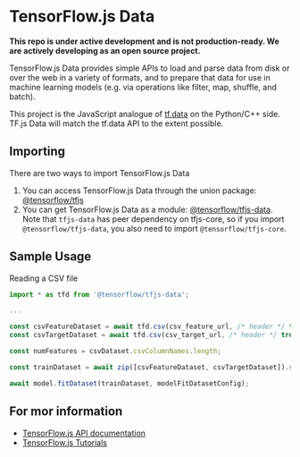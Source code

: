 # TensorFlow.js Data

**This repo is under active development and is not production-ready. We are
actively developing as an open source project.**

TensorFlow.js Data provides simple APIs to load and parse data from disk or over
the web in a variety of formats, and to prepare that data for use in machine
learning models (e.g. via operations like filter, map, shuffle, and batch).

This project is the JavaScript analogue of
[tf.data](https://www.tensorflow.org/get_started/datasets_quickstart) on the
Python/C++ side.  TF.js Data will match the tf.data API to the extent possible.

## Importing

There are two ways to import TensorFlow.js Data

1. You can access TensorFlow.js Data through the union package: [@tensorflow/tfjs](https://www.npmjs.com/package/@tensorflow/tfjs)
2. You can get TensorFlow.js Data as a module:
   [@tensorflow/tfjs-data](https://www.npmjs.com/package/@tensorflow/tfjs-data).
   Note that `tfjs-data` has peer dependency on tfjs-core, so if you import
   `@tensorflow/tfjs-data`, you also need to import
   `@tensorflow/tfjs-core`.

## Sample Usage

Reading a CSV file

```js
import * as tfd from '@tensorflow/tfjs-data';

...

const csvFeatureDataset = await tfd.csv(csv_feature_url, /* header */ true);
const csvTargetDataset = await tfd.csv(csv_target_url, /* header */ true);

const numFeatures = csvDataset.csvColumnNames.length;

const trainDataset = await zip([csvFeatureDataset, csvTargetDataset]).shuffle(100);

await model.fitDataset(trainDataset, modelFitDatasetConfig);
```

## For mor information

- [TensorFlow.js API documentation](https://js.tensorflow.org/api/index.html)
- [TensorFlow.js Tutorials](https://js.tensorflow.org/tutorials/)

